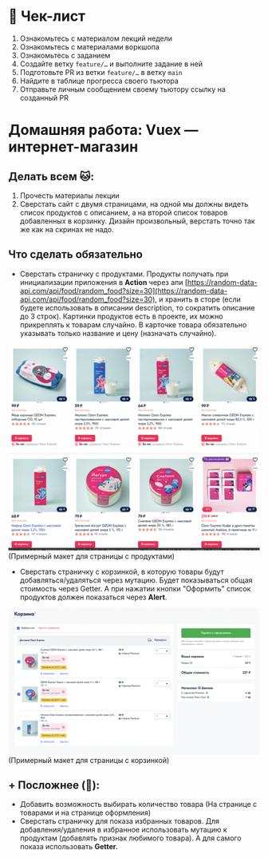 # 📝 Чек-лист

1. Ознакомьтесь с материалом лекций недели
2. Ознакомьтесь с материалами воркшопа
3. Ознакомьтесь с заданием
4. Создайте ветку `feature/…` и выполните задание в ней
5. Подготовьте PR из ветки `feature/…` в ветку `main`
6. Найдите в таблице прогресса своего тьютора
7. Отправьте личным сообщением своему тьютору ссылку на созданный PR

# Домашняя работа: Vuex — интернет-магазин

## Делать всем 🐱:

1. Прочесть материалы лекции
2. Сверстать сайт с двумя страницами, на одной мы должны видеть список продуктов с описанием, а на второй список товаров добавленных в корзинку. Дизайн произвольный, верстать точно так же как на скринах не надо.

## Что сделать обязательно

- Сверстать страничку с продуктами. Продукты получать при инициализации приложения в **Action** через апи [https://random-data-api.com/api/food/random_food?size=30](https://random-data-api.com/api/food/random_food?size=30),
  и хранить в сторе (если будете использовать в описании description, то сократить описание до 3 строк).
  Картинки продуктов есть в проекте, их можно прикреплять к товарам случайно.
  В карточке товара обязательно указывать только название и цену (назначать случайно).

![Untitled](src/assets/images/readme/Untitled.png)(Примерный макет для страницы с продуктами)

- Сверстать страничку с корзинкой, в которую товары будут добавляться/удаляться через мутацию. Будет показываться общая стоимость через Getter. А при нажатии кнопки "Оформить" список продуктов должен показаться через **Alert**.

![Untitled](src/assets/images/readme/Untitled1.png)(Примерный макет для страницы с корзинкой)

## + Посложнее (💎):

- Добавить возможность выбирать количество товара (На странице с товарами и на странице оформления)
- Сверстать страничку для показа избранных товаров. Для добавления/удаления в избранное использовать мутацию к продуктам (добавлять признак любимого товара). А для самого показа использовать **Getter.**
